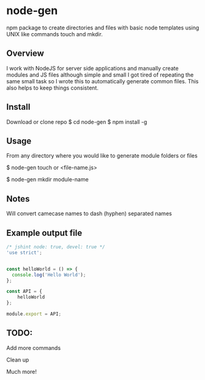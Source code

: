 # node-gen
npm package to create directories and files with basic node templates using UNIX like commands touch and mkdir.

## Overview
I work with NodeJS for server side applications and manually create modules and JS files although simple and small I got tired of repeating the same small task so I wrote this to automatically generate common files.  This also helps to keep things consistent.

## Install
Download or clone repo
$ cd node-gen
$ npm install -g

## Usage
From any directory where you would like to generate module folders or files

$ node-gen touch <file-name> or <file-name.js>

$ node-gen mkdir module-name

## Notes
Will convert camecase names to dash (hyphen) separated names

## Example output file
```javascript
/* jshint node: true, devel: true */
'use strict';


const helloWorld = () => {
  console.log('Hello World');  
};

const API = {
    helloWorld
};

module.export = API;
```

## TODO:
Add more commands

Clean up

Much more!
